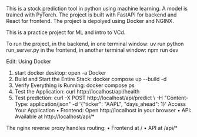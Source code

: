 This is a stock prediction tool in python using machine learning. A model is trained with PyTorch. The project is built with FastAPI for backend and React for frontend. The project is depolyed using Docker and NGINX.

This is a practice project for ML and intro to VCd.

To run the project,
in the backend, in one terminal window: uv run python run_server.py
in the frontend, in another terminal window: npm run dev

Edit: Using Docker
1) start docker desktop: open -a Docker
2) Build and Start the Entire Stack: docker compose up --build -d
3) Verify Everything is Running: docker compose ps
4) Test the Application: curl http://localhost/api/health
5) Test prediction: curl -X POST http://localhost/api/predict \ -H "Content-Type: application/json" \-d '{"ticker": "AAPL", "days_ahead": 1}'
Access Your Application
•  Frontend: Open http://localhost in your browser
•  API: Available at http://localhost/api/*

The nginx reverse proxy handles routing:
•  Frontend at / 
•  API at /api/*